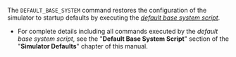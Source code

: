 
<!-- SPDX-License-Identifier: LicenseRef-CF-GAL -->
<!-- SPDX-FileCopyrightText: 2022-2024 The DPS8M Development Team -->
<!-- scspell-id: 5a3b41f3-3233-11ed-8c60-80ee73e9b8e7 -->

The `DEFAULT_BASE_SYSTEM` command restores the configuration of the simulator to startup defaults by executing the [*default base system script*](#default-base-system-script).

* For complete details including all commands executed by the *default base system script*, see the "**Default Base System Script**" section of the "**Simulator Defaults**" chapter of this manual.

